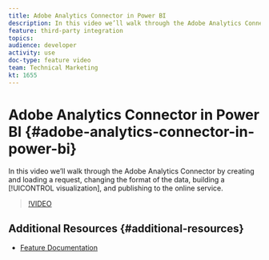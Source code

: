 ```yaml
---
title: Adobe Analytics Connector in Power BI
description: In this video we’ll walk through the Adobe Analytics Connector by creating and loading a request, changing the format of the data, building a visualization, and publishing to the online service.
feature: third-party integration
topics: 
audience: developer
activity: use
doc-type: feature video
team: Technical Marketing
kt: 1655
---
```


# Adobe Analytics Connector in Power BI {#adobe-analytics-connector-in-power-bi}

In this video we’ll walk through the Adobe Analytics Connector by creating and loading a request, changing the format of the data, building a [!UICONTROL visualization], and publishing to the online service.

>[!VIDEO](https://video.tv.adobe.com/v/23130/?quality=12)

## Additional Resources {#additional-resources}

* [Feature Documentation](https://docs.microsoft.com/en-us/power-bi/desktop-connect-adobe-analytics)
